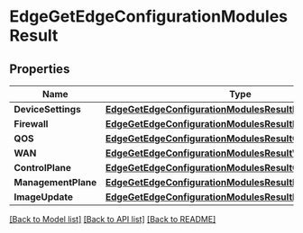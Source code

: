 # EdgeGetEdgeConfigurationModulesResult

## Properties

Name | Type | Description | Notes
------------ | ------------- | ------------- | -------------
**DeviceSettings** | [**EdgeGetEdgeConfigurationModulesResultDeviceSettings**](edge_get_edge_configuration_modules_result_deviceSettings.md) |  | [optional] 
**Firewall** | [**EdgeGetEdgeConfigurationModulesResultFirewall**](edge_get_edge_configuration_modules_result_firewall.md) |  | [optional] 
**QOS** | [**EdgeGetEdgeConfigurationModulesResultQos**](edge_get_edge_configuration_modules_result_QOS.md) |  | [optional] 
**WAN** | [**EdgeGetEdgeConfigurationModulesResultWan**](edge_get_edge_configuration_modules_result_WAN.md) |  | [optional] 
**ControlPlane** | [**EdgeGetEdgeConfigurationModulesResultControlPlane**](edge_get_edge_configuration_modules_result_controlPlane.md) |  | [optional] 
**ManagementPlane** | [**EdgeGetEdgeConfigurationModulesResultManagementPlane**](edge_get_edge_configuration_modules_result_managementPlane.md) |  | [optional] 
**ImageUpdate** | [**EdgeGetEdgeConfigurationModulesResultImageUpdate**](edge_get_edge_configuration_modules_result_imageUpdate.md) |  | [optional] 

[[Back to Model list]](../README.md#documentation-for-models) [[Back to API list]](../README.md#documentation-for-api-endpoints) [[Back to README]](../README.md)


